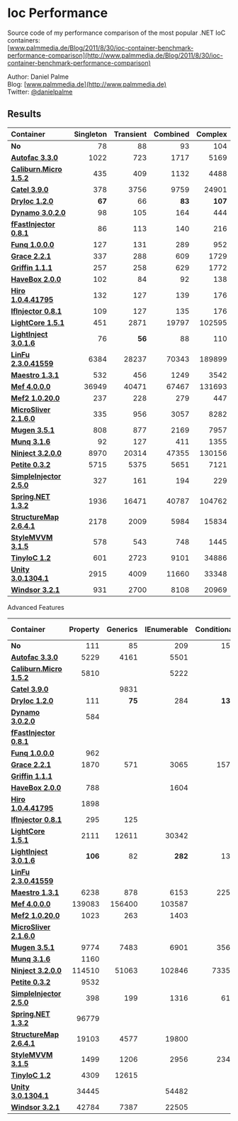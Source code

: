 Ioc Performance
===============

Source code of my performance comparison of the most popular .NET IoC containers:  
[www.palmmedia.de/Blog/2011/8/30/ioc-container-benchmark-performance-comparison](http://www.palmmedia.de/Blog/2011/8/30/ioc-container-benchmark-performance-comparison)

Author: Daniel Palme  
Blog: [www.palmmedia.de](http://www.palmmedia.de)  
Twitter: [@danielpalme](http://twitter.com/danielpalme)  

Results
-------
|**Container**|**Singleton**|**Transient**|**Combined**|**Complex**|
|:------------|------------:|------------:|-----------:|----------:|
|**No**|78|88|93|104|
|**[Autofac 3.3.0](http://code.google.com/p/autofac)**|1022|723|1717|5169|
|**[Caliburn.Micro 1.5.2](http://caliburnmicro.codeplex.com)**|435|409|1132|4488|
|**[Catel 3.9.0](http://www.catelproject.com)**|378|3756|9759|24901|
|**[DryIoc 1.2.0](https://bitbucket.org/dadhi/dryioc)**|**67**|66|**83**|**107**|
|**[Dynamo 3.0.2.0](http://www.dynamoioc.com)**|98|105|164|444|
|**[fFastInjector 0.8.1](http://ffastinjector.codeplex.com)**|86|113|140|216|
|**[Funq 1.0.0.0](http://funq.codeplex.com)**|127|131|289|952|
|**[Grace 2.2.1](https://github.com/ipjohnson/Grace)**|337|288|609|1729|
|**[Griffin 1.1.1](https://github.com/jgauffin/griffin.container)**|257|258|629|1772|
|**[HaveBox 2.0.0](https://bitbucket.org/Have/havebox)**|102|84|92|138|
|**[Hiro 1.0.4.41795](https://github.com/philiplaureano/Hiro)**|132|127|139|176|
|**[IfInjector 0.8.1](https://github.com/iamahern/IfInjector)**|109|127|135|176|
|**[LightCore 1.5.1](http://www.lightcore.ch)**|451|2871|19797|102595|
|**[LightInject 3.0.1.6](https://github.com/seesharper/LightInject)**|76|**56**|88|110|
|**[LinFu 2.3.0.41559](https://github.com/philiplaureano/LinFu)**|6384|28237|70343|189899|
|**[Maestro 1.3.1](https://github.com/JonasSamuelsson/Maestro)**|532|456|1249|3542|
|**[Mef 4.0.0.0](http://mef.codeplex.com)**|36949|40471|67467|131693|
|**[Mef2 1.0.20.0](http://blogs.msdn.com/b/bclteam/p/composition.aspx)**|237|228|279|447|
|**[MicroSliver 2.1.6.0](http://microsliver.codeplex.com)**|335|956|3057|8282|
|**[Mugen 3.5.1](http://mugeninjection.codeplex.com)**|808|877|2169|7957|
|**[Munq 3.1.6](http://munq.codeplex.com)**|92|127|411|1355|
|**[Ninject 3.2.0.0](http://ninject.org)**|8970|20314|47355|130156|
|**[Petite 0.3.2](https://github.com/andlju/Petite)**|5715|5375|5651|7121|
|**[SimpleInjector 2.5.0](http://simpleinjector.codeplex.com)**|327|161|194|229|
|**[Spring.NET 1.3.2](http://www.springframework.net/)**|1936|16471|40787|104762|
|**[StructureMap 2.6.4.1](http://structuremap.net/structuremap)**|2178|2009|5984|15834|
|**[StyleMVVM 3.1.5](http://stylemvvm.codeplex.com)**|578|543|748|1445|
|**[TinyIoC 1.2](https://github.com/grumpydev/TinyIoC)**|601|2723|9101|34886|
|**[Unity 3.0.1304.1](http://msdn.microsoft.com/unity)**|2915|4009|11660|33348|
|**[Windsor 3.2.1](http://castleproject.org)**|931|2700|8108|20969|

Advanced Features

|**Container**|**Property**|**Generics**|**IEnumerable**|**Conditional**|**Child Container**|**Interception**|
|:------------|-----------:|-----------:|--------------:|--------------:|------------------:|---------------:|
|**No**|111|85|209|155|900|92|
|**[Autofac 3.3.0](http://code.google.com/p/autofac)**|5229|4161|5501||63200|26544|
|**[Caliburn.Micro 1.5.2](http://caliburnmicro.codeplex.com)**|5810||5222||||
|**[Catel 3.9.0](http://www.catelproject.com)**||9831||||3791|
|**[DryIoc 1.2.0](https://bitbucket.org/dadhi/dryioc)**|111|**75**|284|**130**|||
|**[Dynamo 3.0.2.0](http://www.dynamoioc.com)**|584||||||
|**[fFastInjector 0.8.1](http://ffastinjector.codeplex.com)**|||||||
|**[Funq 1.0.0.0](http://funq.codeplex.com)**|962||||||
|**[Grace 2.2.1](https://github.com/ipjohnson/Grace)**|1870|571|3065|1573|10500|7690|
|**[Griffin 1.1.1](https://github.com/jgauffin/griffin.container)**|||||||
|**[HaveBox 2.0.0](https://bitbucket.org/Have/havebox)**|788||1604|||**701**|
|**[Hiro 1.0.4.41795](https://github.com/philiplaureano/Hiro)**|1898||||||
|**[IfInjector 0.8.1](https://github.com/iamahern/IfInjector)**|295|125|||||
|**[LightCore 1.5.1](http://www.lightcore.ch)**|2111|12611|30342||||
|**[LightInject 3.0.1.6](https://github.com/seesharper/LightInject)**|**106**|82|**282**|135||1265|
|**[LinFu 2.3.0.41559](https://github.com/philiplaureano/LinFu)**|||||||
|**[Maestro 1.3.1](https://github.com/JonasSamuelsson/Maestro)**|6238|878|6153|2250|2189000|7305|
|**[Mef 4.0.0.0](http://mef.codeplex.com)**|139083|156400|103587||||
|**[Mef2 1.0.20.0](http://blogs.msdn.com/b/bclteam/p/composition.aspx)**|1023|263|1403||||
|**[MicroSliver 2.1.6.0](http://microsliver.codeplex.com)**|||||||
|**[Mugen 3.5.1](http://mugeninjection.codeplex.com)**|9774|7483|6901|3562|425500|21569|
|**[Munq 3.1.6](http://munq.codeplex.com)**|1160||||||
|**[Ninject 3.2.0.0](http://ninject.org)**|114510|51063|102846|73357|19831100|31037|
|**[Petite 0.3.2](https://github.com/andlju/Petite)**|9532||||||
|**[SimpleInjector 2.5.0](http://simpleinjector.codeplex.com)**|398|199|1316|610|**1300**|10558|
|**[Spring.NET 1.3.2](http://www.springframework.net/)**|96779|||||61985|
|**[StructureMap 2.6.4.1](http://structuremap.net/structuremap)**|19103|4577|19800||416600|11168|
|**[StyleMVVM 3.1.5](http://stylemvvm.codeplex.com)**|1499|1206|2956|2349|||
|**[TinyIoC 1.2](https://github.com/grumpydev/TinyIoC)**|4309|12615|||10900||
|**[Unity 3.0.1304.1](http://msdn.microsoft.com/unity)**|34445||54482||26700|110279|
|**[Windsor 3.2.1](http://castleproject.org)**|42784|7387|22505||126100|18511|
